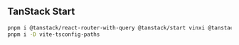 ## TanStack Start
```bash
pnpm i @tanstack/react-router-with-query @tanstack/start vinxi @tanstack/react-router @tanstack/react-query
pnpm i -D vite-tsconfig-paths
```

